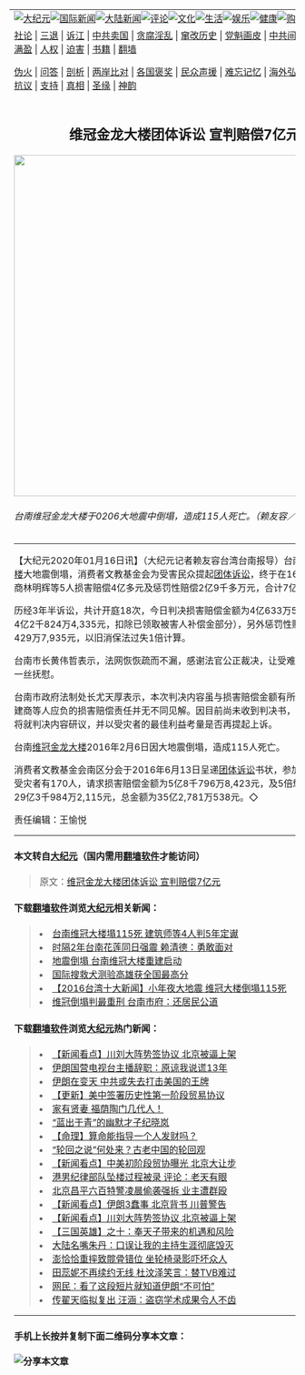 <a name="1" id="1" target="_blank"></a><span id="1"></span>
<table border="0"><tr><td colspan="2" VALIGN=TOP><a href="https://github.com/qdbzyr225/djy/blob/master/gb/nsc413.md#1"><img src="https://raw.githubusercontent.com/qdbzyr225/www/master/t/djy/1.jpg" title="大纪元"></a><a href="https://github.com/qdbzyr225/djy/blob/master/gb/n24hr.md#1"><img src="https://raw.githubusercontent.com/qdbzyr225/www/master/t/djy/3.jpg" title="国际新闻"></a><a href="https://github.com/qdbzyr225/djy/blob/master/gb/nsc413.md#1"><img src="https://raw.githubusercontent.com/qdbzyr225/www/master/t/djy/4.jpg" title="大陆新闻"></a><a href="https://github.com/qdbzyr225/djy/blob/master/gb/news392.md#1"><img src="https://raw.githubusercontent.com/qdbzyr225/www/master/t/djy/5.jpg" title="评论"></a><a href="https://github.com/qdbzyr225/djy/blob/master/gb/news2007.md#1"><img src="https://raw.githubusercontent.com/qdbzyr225/www/master/t/djy/6.jpg" title="文化"></a><a href="https://github.com/qdbzyr225/djy/blob/master/gb/news2008.md#1"><img src="https://raw.githubusercontent.com/qdbzyr225/www/master/t/djy/7.jpg" title="生活"></a><a href="https://github.com/qdbzyr225/djy/blob/master/gb/ncyule.md#1"><img src="https://raw.githubusercontent.com/qdbzyr225/www/master/t/djy/8.jpg" title="娱乐"></a><a href="https://github.com/qdbzyr225/djy/blob/master/gb/nsc1002.md#1"><img src="https://raw.githubusercontent.com/qdbzyr225/www/master/t/djy/9.jpg" title="健康"><a href="https://www.youlucky.com"><img src="https://raw.githubusercontent.com/qdbzyr225/www/master/t/djy/10.jpg" title="购物"></a><a href="https://donate.epochtimes.com/?utm_medium=epochtimes&utm_source=referral&utm_campaign=donate_button_djyarticleheader"><img src="https://raw.githubusercontent.com/qdbzyr225/www/master/t/djy/12.jpg" title="捐款"></a></td></tr>
<tr><td colspan="2" VALIGN=TOP><a target="_blank" href="https://github.com/qdbzyr225/djy/blob/master/gb/9p.md#1">社论</a> | <a target="_blank" href="https://github.com/qdbzyr225/djy/blob/master/gb/nf5657.md#1">三退</a> | <a target="_blank" href="https://github.com/qdbzyr225/djy/blob/master/gb/nf6123.md#1">诉江</a> | <a target="_blank" href="https://github.com/qdbzyr225/djy/blob/master/gb/nf1176117.md#1">中共卖国</a> | <a target="_blank" href="https://github.com/qdbzyr225/djy/blob/master/gb/nf5773.md#1">贪腐淫乱</a> | <a target="_blank" href="https://github.com/qdbzyr225/djy/blob/master/gb/nf1176115.md#1">窜改历史</a> | <a target="_blank" href="https://github.com/qdbzyr225/djy/blob/master/gb/nf1176107.md#1">党魁画皮</a> | <a target="_blank" href="https://github.com/qdbzyr225/djy/blob/master/gb/nf1320400.md#1">中共间谍</a> | <a target="_blank" href="https://github.com/qdbzyr225/djy/blob/master/gb/nf1176114.md#1">破坏传统</a> | <a target="_blank" href="https://github.com/qdbzyr225/djy/blob/master/gb/nf5287.md#1">恶贯满盈</a> | <a target="_blank" href="https://github.com/qdbzyr225/djy/blob/master/gb/ncid278.md#1">人权</a> | <a target="_blank" href="https://github.com/qdbzyr225/djy/blob/master/gb/nf1176111.md#1">迫害</a> | <a target="_blank" href="https://github.com/qdbzyr225/djy/blob/master/gb/nf1235328.md#1">书籍</a> | <a target="_blank" href="https://github.com/qdbzyr225/www/blob/master/README.md?zsrh#1">翻墙</a></p><p><a target="_blank" href="https://github.com/qdbzyr225/djy/blob/master/gb/nf5562.md#1">伪火</a> | <a target="_blank" href="https://github.com/qdbzyr225/djy/blob/master/gb/nf4378.md#1">问答</a> | <a target="_blank" href="https://github.com/qdbzyr225/djy/blob/master/gb/nf5792.md#1">剖析</a> | <a target="_blank" href="https://github.com/qdbzyr225/djy/blob/master/gb/nf5735.md#1">两岸比对</a> | <a target="_blank" href="https://github.com/qdbzyr225/djy/blob/master/gb/nf6119.md#1">各国褒奖</a> | <a target="_blank" href="https://github.com/qdbzyr225/djy/blob/master/gb/nf6120.md#1">民众声援</a> | <a target="_blank" href="https://github.com/qdbzyr225/djy/blob/master/gb/nf1188594.md#1">难忘记忆</a> | <a target="_blank" href="https://github.com/qdbzyr225/djy/blob/master/gb/nf3180.md#1">海外弘传</a> | <a target="_blank" href="https://github.com/qdbzyr225/djy/blob/master/gb/nf5410.md#1">万人上访</a> | <a target="_blank" href="https://github.com/qdbzyr225/ntdtv/blob/master/gb/prog1530_1.md#1">和平抗议</a> | <a target="_blank" href="https://github.com/qdbzyr225/djy/blob/master/gb/nf4386.md#1">支持</a> | <a target="_blank" href="https://github.com/qdbzyr225/djy/blob/master/gb/nf4389.md#1">真相</a> | <a target="_blank" href="https://github.com/qdbzyr225/djy/blob/master/gb/nf5790.md#1">圣缘</a> | <a target="_blank" href="https://github.com/qdbzyr225/djy/blob/master/gb/nf4786.md#1">神韵</a></td></tr>
<tr><td VALIGN=TOP width="626"><h2 align=center>维冠金龙大楼团体诉讼 宣判赔偿7亿元</h2>
<img width="600" src="http://i.epochtimes.com/assets/uploads/2020/01/6fdea8e9fa8b5dd1ef58978c81545711.jpg" />
<h6>台南维冠金龙大楼于0206大地震中倒塌，造成115人死亡。（赖友容／大纪元）
</h6>
<hr>
<p>【大纪元2020年01月16日讯】（大纪元记者赖友容台湾台南报导）台南<a href="https://github.com/qdbzyr225/djy/blob/master/gb/tag/%E7%BB%B4%E5%86%A0%E9%87%91%E9%BE%99%E5%A4%A7%E6%A5%BC.md">维冠金龙大楼</a>大地震倒塌，消费者文教基金会为受害民众提起<a href="https://github.com/qdbzyr225/djy/blob/master/gb/tag/%E5%9B%A2%E4%BD%93%E8%AF%89%E8%AE%BC.md">团体诉讼</a>，终于在16日宣判，判建商林明辉等5人损害赔偿4亿多元及惩罚性赔偿2亿9千多万元，合计7亿63万多元。</p>
<p>历经3年半诉讼，共计开庭18次，今日判决损害赔偿金额为4亿633万5,339元（原为4亿2千824万4,335元，扣除已领取被害人补偿金部分），另外惩罚性赔偿金2亿9千429万7,935元，以旧消保法过失1倍计算。</p>
<p>台南市长黄伟哲表示，法网恢恢疏而不漏，感谢法官公正裁决，让受难者的伤痛获得一丝抚慰。</p>
<p>台南市政府法制处长尤天厚表示，本次判决内容虽与损害赔偿金额有所差距，但对于建商等人应负的损害赔偿责任并无不同见解。因目前尚未收到判决书，等收到判决后将就判决内容研议，并以受灾者的最佳利益考量是否再提起上诉。</p>
<p>台南<a href="https://github.com/qdbzyr225/djy/blob/master/gb/tag/%E7%BB%B4%E5%86%A0%E9%87%91%E9%BE%99%E5%A4%A7%E6%A5%BC.md">维冠金龙大楼</a>2016年2月6日因大地震倒塌，造成115人死亡。</p>
<p>消费者文教基金会南区分会于2016年6月13日呈递<a href="https://github.com/qdbzyr225/djy/blob/master/gb/tag/%E5%9B%A2%E4%BD%93%E8%AF%89%E8%AE%BC.md">团体诉讼</a>书状，参加团体诉讼的受灾者有170人，请求损害赔偿金额为5亿8千796万8,423元，及5倍惩罚性赔偿金29亿3千984万2,115元，总金额为35亿2,781万538元。◇</p>
<p>责任编辑：王愉悦</p>

<hr>

#### 本文转自<a href="http://www.epochtimes.com">大纪元</a>（国内需用<a href="https://git.io/JesJV">翻墙软件</a>才能访问）
> 原文：<a href="http://www.epochtimes.com/gb/20/1/16/n11797987.htm">维冠金龙大楼团体诉讼 宣判赔偿7亿元</a>


#### 下载<a href="https://git.io/JesJV">翻墙软件</a>浏览<a href="http://www.epochtimes.com">大纪元</a>相关新闻：
> <li><a href="http://www.epochtimes.com/gb/19/2/21/n11060819.htm">台南维冠大楼塌115死 建筑师等4人判5年定谳</a></li>
> <li><a href="http://www.epochtimes.com/gb/18/2/8/n10125831.htm">时隔2年台南花莲同日强震 赖清德：勇敢面对</a></li>
> <li><a href="http://www.epochtimes.com/gb/17/6/15/n9269157.htm">地震倒塌  台南维冠大楼重建启动</a></li>
> <li><a href="http://www.epochtimes.com/gb/17/3/10/n8896421.htm">国际搜救犬测验高雄获全国最高分</a></li>
> <li><a href="http://www.epochtimes.com/gb/17/1/1/n8654805.htm">【2016台湾十大新闻】小年夜大地震 维冠大楼倒塌115死</a></li>
> <li><a href="http://www.epochtimes.com/gb/16/11/25/n8527919.htm">维冠倒塌判最重刑 台南市府：还居民公道</a></li>

#### 下载<a href="https://git.io/JesJV">翻墙软件</a>浏览<a href="http://www.epochtimes.com">大纪元</a>热门新闻：
> <li><a href="http://www.epochtimes.com/gb/20/1/15/n11795863.htm">【新闻看点】川刘大阵势签协议 北京被逼上架</a></li>
> <li><a href="http://www.epochtimes.com/gb/20/1/15/n11794919.htm">伊朗国营电视台主播辞职：原谅我说谎13年</a></li>
> <li><a href="http://www.epochtimes.com/gb/20/1/15/n11796241.htm">伊朗在变天 中共或失去打击美国的王牌</a></li>
> <li><a href="http://www.epochtimes.com/gb/20/1/15/n11795625.htm">【更新】美中签署历史性第一阶段贸易协议</a></li>
> <li><a href="http://www.epochtimes.com/gb/16/4/24/n7677815.htm">家有贤妻  福荫陶门几代人！</a></li>
> <li><a href="http://www.epochtimes.com/gb/20/1/8/n11777539.htm">“蓝出于青”的幽默才子纪晓岚</a></li>
> <li><a href="http://www.epochtimes.com/gb/20/1/9/n11778583.htm">【命理】算命能指导一个人发财吗？</a></li>
> <li><a href="http://www.epochtimes.com/gb/19/12/23/n11740761.htm">“轮回之说”何处来？古老中国的轮回观</a></li>
> <li><a href="http://www.epochtimes.com/gb/20/1/14/n11793300.htm">【新闻看点】中美初阶段贸协曝光 北京大让步</a></li>
> <li><a href="http://www.epochtimes.com/gb/20/1/14/n11793546.htm">港男纪律部队坠楼过程被录 评论：老天有眼</a></li>
> <li><a href="http://www.epochtimes.com/gb/20/1/13/n11791100.htm">北京昌平六百特警凌晨偷袭强拆 业主遭群殴</a></li>
> <li><a href="http://www.epochtimes.com/gb/20/1/14/n11793224.htm">【新闻看点】伊朗3蠢事 北京背书 川普警告</a></li>
> <li><a href="http://www.epochtimes.com/gb/20/1/15/n11795863.htm">【新闻看点】川刘大阵势签协议 北京被逼上架</a></li>
> <li><a href="http://www.epochtimes.com/gb/19/12/28/n11751523.htm">【三国英雄】之十：奉天子带来的机遇和风险</a></li>
> <li><a href="http://www.epochtimes.com/gb/20/1/13/n11791054.htm">大陆名嘴朱丹：口误让我的主持生涯彻底毁灭</a></li>
> <li><a href="http://www.epochtimes.com/gb/20/1/15/n11794403.htm">澎恰恰重摔致髋骨错位 坐轮椅录影吓坏众人</a></li>
> <li><a href="http://www.epochtimes.com/gb/20/1/12/n11788549.htm">田蕊妮不再续约无线 杜汶泽笑言：替TVB难过</a></li>
> <li><a href="http://www.epochtimes.com/gb/20/1/14/n11791826.htm">网民：看了这段短片就知道伊朗“不可怕”</a></li>
> <li><a href="http://www.epochtimes.com/gb/20/1/13/n11791209.htm">传翟天临拟复出 汪涵：盗窃学术成果令人不齿</a></li>
<hr>

#### 手机上长按并复制下面二维码分享本文章：<br><br><img src="http://d1p1.ip.zn2.us/v.php?action=qrcode&url=https://github.com/qdbzyr225/djy/blob/master/gb/20/1/16/n11797987.md%231" title="分享本文章"></td><td VALIGN=TOP><a href="https://github.com/qdbzyr225/djy/blob/master/gb/16/1/21/n4622075.md?dfh#1" target="_blank"><img src="https://raw.githubusercontent.com/qdbzyr225/djy/master/gb/300/wei-f1.jpg" title="中共的伪火骗局"  alt="中共的伪火骗局"></a><br><a href="https://github.com/qdbzyr225/www/blob/master/README.md?dfh#9" target="_blank"><img src="https://raw.githubusercontent.com/qdbzyr225/djy/master/gb/300/yong-h.jpg" title="永恒的见证"  alt="永恒的见证"></a><br><a href="https://github.com/qdbzyr225/djy/blob/master/gb/13/9/29/n3974789.md?dfh#1" target="_blank"><img src="https://raw.githubusercontent.com/qdbzyr225/djy/master/gb/300/shang-lnz.jpg" title="善良女子被中共投男牢"  alt="善良女子被中共投男牢"></a><br><a href="https://github.com/qdbzyr225/djy/blob/master/gb/16/3/16/n4663449.md?dfh#1" target="_blank"><img src="https://raw.githubusercontent.com/qdbzyr225/djy/master/gb/300/huo-z3.jpg" title="警卫目击活摘器官"  alt="警卫目击活摘器官"></a><br><a href="https://github.com/qdbzyr225/djy/blob/master/gb/16/8/7/n8177641.md?dfh#1" target="_blank"><img src="https://raw.githubusercontent.com/qdbzyr225/djy/master/gb/300/huo-z4.jpg" title="证人描述活摘恐怖"  alt="证人描述活摘恐怖"></a><br><a href="https://github.com/qdbzyr225/djy/blob/master/gb/10/4/19/n2881569.md?dfh#1" target="_blank"><img src="https://raw.githubusercontent.com/qdbzyr225/djy/master/gb/300/huo-z1.jpg" title="揭开活摘器官黑幕"  alt="揭开活摘器官黑幕"></a><br><a href="https://github.com/qdbzyr225/djy/blob/master/gb/10/11/7/n3077476.md?dfh#1" target="_blank"><img src="https://raw.githubusercontent.com/qdbzyr225/djy/master/gb/300/ma-ks.jpg" title="马克思的成魔之路"  alt="马克思的成魔之路"></a><br><a href="https://github.com/qdbzyr225/djy/blob/master/gb/14/6/9/n4173977.md?dfh#1" target="_blank"><img src="https://raw.githubusercontent.com/qdbzyr225/djy/master/gb/300/chang-zs.jpg" title="藏字石 蕴天机"  alt="藏字石 蕴天机"></a><br><a href="https://github.com/qdbzyr225/djy/blob/master/gb/18/5/10/n10381511.md?dfh#1" target="_blank"><img src="https://raw.githubusercontent.com/qdbzyr225/djy/master/gb/300/st1.jpg" title="关注3亿人三退"  alt="关注3亿人三退"></a><br><a href="https://github.com/qdbzyr225/djy/blob/master/gb/18/3/21/n10237682.md?dfh#1" target="_blank"><img src="https://raw.githubusercontent.com/qdbzyr225/djy/master/gb/300/jie-t.jpg" title="解体中共复兴中华"  alt="解体中共复兴中华"></a><br><a href="https://github.com/qdbzyr225/djy/blob/master/gb/9/2/9/n2422991.md?dfh#1" target="_blank"><img src="https://raw.githubusercontent.com/qdbzyr225/djy/master/gb/300/gao-zs.jpg" title="中共迫害良心律师"  alt="中共迫害良心律师"></a><br><a href="https://github.com/qdbzyr225/djy/blob/master/gb/18/12/9/n10900044.md?dfh#1" target="_blank"><img src="https://raw.githubusercontent.com/qdbzyr225/djy/master/gb/300/sj1.jpg" title="303万人举报江泽民"  alt="303万人举报江泽民"></a><br><a href="https://github.com/qdbzyr225/djy/blob/master/gb/18/8/28/n10672014.md?dfh#1" target="_blank"><img src="https://raw.githubusercontent.com/qdbzyr225/djy/master/gb/300/sj2.jpg" title="这些官员为何起诉江泽民"  alt="这些官员为何起诉江泽民"></a><br><a href="https://github.com/qdbzyr225/djy/blob/master/gb/8/12/18/n2367165.md?dfh#1" target="_blank"><img src="https://raw.githubusercontent.com/qdbzyr225/djy/master/gb/300/liangan.jpg" title="海峡两岸的强烈对比"  alt="海峡两岸的强烈对比"></a><br><a href="https://github.com/qdbzyr225/djy/blob/master/gb/15/12/10/n4593139.md?dfh#1" target="_blank"><img src="https://raw.githubusercontent.com/qdbzyr225/djy/master/gb/300/jia-ndzl.jpg" title="加拿大总理的贺信"  alt="加拿大总理的贺信"></a><br><a href="https://github.com/qdbzyr225/djy/blob/master/gb/11/6/17/n3289382.md?dfh#1" target="_blank"><img src="https://raw.githubusercontent.com/qdbzyr225/djy/master/gb/300/xiao-wd.jpg" title="探寻真相兼听则明"  alt="探寻真相兼听则明"></a><br><a href="https://github.com/qdbzyr225/djy/blob/master/gb/18/10/27/n10812623.md?dfh#1" target="_blank"><img src="https://raw.githubusercontent.com/qdbzyr225/djy/master/gb/300/yindu.jpg" title="印度媒体报道东方"  alt="印度媒体报道东方"></a><br><a href="https://github.com/qdbzyr225/djy/blob/master/gb/18/6/9/n10469652.md?dfh#1" target="_blank"><img src="https://raw.githubusercontent.com/qdbzyr225/djy/master/gb/300/xie-j.jpg" title="不一样的海外校园"  alt="不一样的海外校园"></a><br><a href="https://github.com/qdbzyr225/djy/blob/master/gb/7/4/5/n1669415.md?dfh#1" target="_blank"><img src="https://raw.githubusercontent.com/qdbzyr225/djy/master/gb/300/li-up.jpg" title="从大师到徒弟的传奇"  alt="从大师到徒弟的传奇"></a><br><a href="https://github.com/qdbzyr225/djy/blob/master/gb/17/5/26/n9191512.md?dfh#1" target="_blank"><img src="https://raw.githubusercontent.com/qdbzyr225/djy/master/gb/300/zfl2.jpg" title="亿万人与东方一本奇书"  alt="亿万人与东方一本奇书"></a><br><a href="https://github.com/qdbzyr225/djy/blob/master/gb/13/11/27/n4020290.md?dfh#1" target="_blank"><img src="https://raw.githubusercontent.com/qdbzyr225/djy/master/gb/300/zhen-h.jpg" title="大陆见不到的震撼场面"  alt="大陆见不到的震撼场面"></a><br><a href="https://github.com/qdbzyr225/djy/blob/master/gb/15/7/17/n4482910.md?dfh#1" target="_blank"><img src="https://raw.githubusercontent.com/qdbzyr225/djy/master/gb/300/dalu-sk.jpg" title="人心向善 大陆当初盛况"  alt="人心向善 大陆当初盛况"></a><br><a href="https://github.com/qdbzyr225/djy/blob/master/gb/19/1/5/n10955468.md?dfh#1" target="_blank"><img src="https://raw.githubusercontent.com/qdbzyr225/djy/master/gb/300/zfl1.jpg" title="追寻真理 这书讲什么"  alt="追寻真理 这书讲什么"></a><br><a href="https://github.com/qdbzyr225/www/blob/master/README.md?dfh#1" target="_blank"><img src="https://raw.githubusercontent.com/qdbzyr225/djy/master/gb/300/fq1.jpg" title="下载免费翻墙软件"  alt="下载免费翻墙软件"></a><br></td></tr></table>
